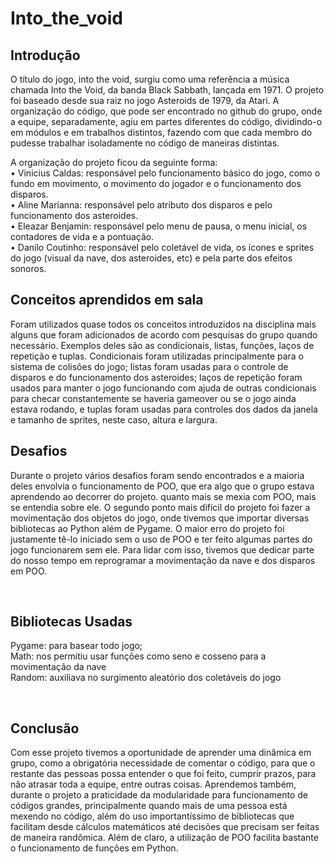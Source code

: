# Into_the_void

<h2>Introdução<br></h2>
O título do jogo, into the void, surgiu como uma referência a música chamada Into the Void, da banda Black Sabbath, lançada em 1971. O projeto foi baseado desde sua raiz no jogo Asteroids de 1979, da Atari. 
A organização do código, que pode ser encontrado no github do grupo, onde a equipe, separadamente, agiu em partes diferentes do código, dividindo-o em módulos e em trabalhos distintos, fazendo com que cada membro do pudesse trabalhar isoladamente no código de maneiras distintas. 

  A organização do projeto ficou da seguinte forma:<br>
  •	Vinicius Caldas: responsável pelo funcionamento básico do jogo, como o fundo em movimento, o movimento do jogador e o funcionamento dos disparos.<br>
  •	Aline Marianna: responsável pelo atributo dos disparos e pelo funcionamento dos asteroides.<br>
  •	Eleazar Benjamin: responsável pelo menu de pausa, o menu inicial, os contadores de vida e a pontuação. <br>
  •	Danilo Coutinho: responsável pelo coletável de vida, os ícones e sprites do jogo (visual da nave, dos asteroides, etc) e pela parte dos efeitos sonoros. <br>

<h2>Conceitos aprendidos em sala<br></h2>

Foram utilizados quase todos os conceitos introduzidos na disciplina mais alguns que foram adicionados de acordo com pesquisas do grupo quando necessário. Exemplos deles são as condicionais, listas, funções, laços de repetição e tuplas.
Condicionais foram utilizadas principalmente para o sistema de colisões do jogo; listas foram usadas para o controle de disparos e do funcionamento dos asteroides; laços de repetição foram usados para manter o jogo funcionando com ajuda de outras condicionais para checar constantemente se haveria gameover ou se o jogo ainda estava rodando, e tuplas foram usadas para controles dos dados da janela e tamanho de sprites, neste caso, altura e largura. 
<br>
<h2>Desafios<br></h2>

Durante o projeto vários desafios foram sendo encontrados e a maioria deles envolvia o funcionamento de POO, que era algo que o grupo estava aprendendo ao decorrer do projeto. quanto mais se mexia com POO, mais se entendia sobre ele. 
O segundo ponto mais difícil do projeto foi fazer a movimentação dos objetos do jogo, onde tivemos que importar diversas bibliotecas ao Python além de Pygame.
O maior erro do projeto foi justamente tê-lo iniciado sem o uso de POO e ter feito algumas partes do jogo funcionarem sem ele. Para lidar com isso, tivemos que dedicar parte do nosso tempo em reprogramar a movimentação da nave e dos disparos em POO.

<br>

<h2>Bibliotecas Usadas<br></h2>

Pygame: para basear todo jogo;<br>
Math: nos permitiu usar funções como seno e cosseno para a movimentação da nave<br>
Random: auxiliava no surgimento aleatório dos coletáveis do jogo<br>

<br>

<h2>Conclusão</h2>

Com esse projeto tivemos a oportunidade de aprender uma dinâmica em grupo, como a obrigatória necessidade de comentar o código, para que o restante das pessoas possa entender o que foi feito, cumprir prazos, para não atrasar toda a equipe, entre outras coisas.
Aprendemos também, durante o projeto a praticidade da modularidade para funcionamento de códigos grandes, principalmente quando mais de uma pessoa está mexendo no código, além do uso importantíssimo de bibliotecas que facilitam desde cálculos matemáticos até decisões que precisam ser feitas de maneira randômica. Além de claro, a utilização de POO facilita bastante o funcionamento de funções em Python.



